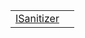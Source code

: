 |                                                                                    |     |
| ---------------------------------------------------------------------------------- | --- |
| [ISanitizer](/runtime/resources/value-converters/interface/sanitize/isanitizer.md) |     |